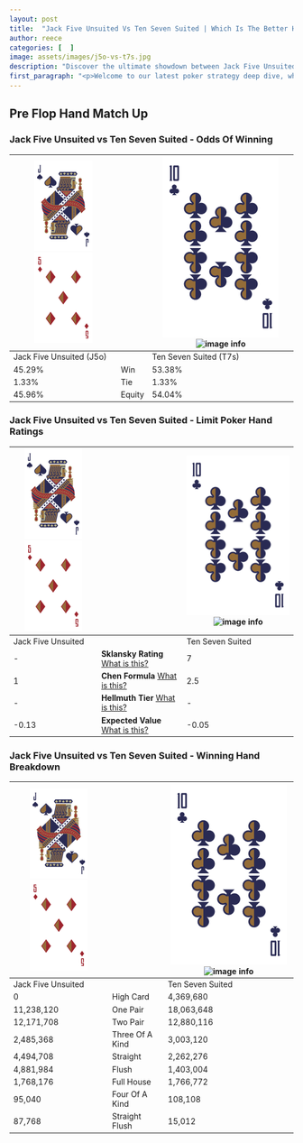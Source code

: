 ```yaml
---
layout: post
title:  "Jack Five Unsuited Vs Ten Seven Suited | Which Is The Better Hand In Poker? A Complete Guide"
author: reece
categories: [  ]
image: assets/images/j5o-vs-t7s.jpg
description: "Discover the ultimate showdown between Jack Five Unsuited and Ten Seven Suited in poker! Uncover the odds, strategies, and scenarios where one hand triumphs over the other. Get ready to up your poker game with this thrilling analysis."
first_paragraph: "<p>Welcome to our latest poker strategy deep dive, where we're pitting two distinct hands against each other in a high-stakes showdown: Jack Five Unsuited vs Ten Seven Suited.</p><p>In the dynamic world of poker, every decision counts, and knowing which hand holds the upper hand is key to your success at the table.</p><p>In this article, we'll dissect these two hands, explore the scenarios where one dominates the other, and equip you with the knowledge to make strategic choices that can tip the odds in your favor.</p><p>Get ready to unravel the intriguing dynamics of these poker hands and elevate your game to new heights.</p>"
---
```




[comment]: # (sp0)

## Pre Flop Hand Match Up

<div class="table hand-ratings" markdown="1"> 



### Jack Five Unsuited vs Ten Seven Suited - Odds Of Winning


    
| ![image info](assets/images/hand1/J.png) ![image info](assets/images/hand1/5o.png) |  | ![image info](assets/images/hand2/T.png) ![image info](assets/images/hand2/7s.png) |
| -------- | -------- | -------- |
| Jack Five Unsuited (J5o) |  | Ten Seven Suited (T7s) |
| 45.29% | Win | 53.38% |
| 1.33% | Tie | 1.33% |
| 45.96% | Equity | 54.04% |




[comment]: # (sp1)



### Jack Five Unsuited vs Ten Seven Suited - Limit Poker Hand Ratings


    
| ![image info](assets/images/hand1/J.png) ![image info](assets/images/hand1/5o.png) |  | ![image info](assets/images/hand2/T.png) ![image info](assets/images/hand2/7s.png) |
| -------- | -------- | -------- |
| Jack Five Unsuited |  | Ten Seven Suited |
| - | **Sklansky Rating** [What is this?](/sklansky-rating-explained) | 7 |
| 1 | **Chen Formula** [What is this?](/chen-formula-explained) | 2.5 |
| - | **Hellmuth Tier** [What is this?](/Hellmuth-tier-explained) | - |
| -0.13 | **Expected Value** [What is this?](/expected-value-explained) | -0.05 |




[comment]: # (sp2)



### Jack Five Unsuited vs Ten Seven Suited - Winning Hand Breakdown


    
| ![image info](assets/images/hand1/J.png) ![image info](assets/images/hand1/5o.png) |  | ![image info](assets/images/hand2/T.png) ![image info](assets/images/hand2/7s.png) |
| -------- | -------- | -------- |
| Jack Five Unsuited |  | Ten Seven Suited |
| 0 | High Card | 4,369,680 |
| 11,238,120 | One Pair | 18,063,648 |
| 12,171,708 | Two Pair | 12,880,116 |
| 2,485,368 | Three Of A Kind | 3,003,120 |
| 4,494,708 | Straight | 2,262,276 |
| 4,881,984 | Flush | 1,403,004 |
| 1,768,176 | Full House | 1,766,772 |
| 95,040 | Four Of A Kind | 108,108 |
| 87,768 | Straight Flush | 15,012 |




[comment]: # (sp3)



</div>

[comment]: # (sp4)



[comment]: # (sp5)


